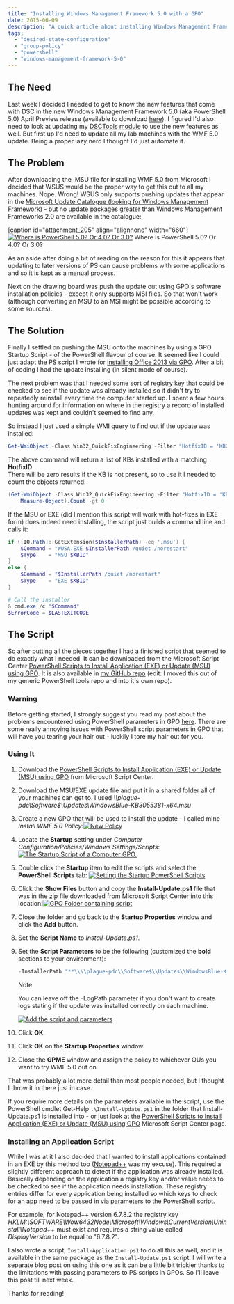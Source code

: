 ```yaml
---
title: "Installing Windows Management Framework 5.0 with a GPO"
date: 2015-06-09
description: "A quick article about installing Windows Management Framework 5.0 with a GPO."
tags:
  - "desired-state-configuration"
  - "group-policy"
  - "powershell"
  - "windows-management-framework-5-0"
---
```


## The Need

Last week I decided I needed to get to know the new features that come with DSC in the new Windows Management Framework 5.0 (aka PowerShell 5.0) April Preview release (available to download [here](https://www.microsoft.com/en-us/download/details.aspx?id=46889)). I figured I'd also need to look at updating my [DSCTools module](https://dscottraynsford.wordpress.com/2015/05/02/dsc-tools-hopefully-making-dsc-easier/) to use the new features as well. But first up I'd need to update all my lab machines with the WMF 5.0 update. Being a proper lazy nerd I thought I'd just automate it.

## The Problem

After downloading the .MSU file for installing WMF 5.0 from Microsoft I decided that WSUS would be the proper way to get this out to all my machines. Nope. Wrong! WSUS only supports pushing updates that appear in the [Microsoft Update Catalogue (looking for Windows Management Framework)](http://catalog.update.microsoft.com/v7/site/Search.aspx?q=Windows%20Management%20Framework) - but no update packages greater than Windows Management Frameworks 2.0 are available in the catalogue:

[caption id="attachment\_205" align="alignnone" width="660"\][![Where is PowerShell 5.0? Or 4.0? Or 3.0?](/assets/images/screenshots/ss_microsoft_update_catalogue_windows_management_framework.png)](/assets/images/screenshots/ss_microsoft_update_catalogue_windows_management_framework.png)
Where is PowerShell 5.0? Or 4.0? Or 3.0?

As an aside after doing a bit of reading on the reason for this it appears that updating to later versions of PS can cause problems with some applications and so it is kept as a manual process.

Next on the drawing board was push the update out using GPO's software installation policies - except it only supports MSI files. So that won't work (although converting an MSU to an MSI might be possible according to some sources).

## The Solution

Finally I settled on pushing the MSU onto the machines by using a GPO Startup Script - of the PowerShell flavour of course. It seemed like I could just adapt the PS script I wrote for [installing Office 2013 via GPO](https://dscottraynsford.wordpress.com/2015/04/06/using-powershell-to-installuninstall-microsoft-office-products-by-group-policy/). After a bit of coding I had the update installing (in silent mode of course).

The next problem was that I needed some sort of registry key that could be checked to see if the update was already installed so it didn't try to repeatedly reinstall every time the computer started up. I spent a few hours hunting around for information on where in the registry a record of installed updates was kept and couldn't seemed to find any.

So instead I just used a simple WMI query to find out if the update was installed:

```powershell
Get-WmiObject -Class Win32_QuickFixEngineering -Filter "HotfixID = 'KB2908075'"
```

The above command will return a list of KBs installed with a matching **HotfixID**.  
There will be zero results if the KB is not present, so to use it I needed to count the objects returned:

```powershell
(Get-WmiObject -Class Win32_QuickFixEngineering -Filter "HotfixID = 'KB2908075'" |
    Measure-Object).Count -gt 0
```

If the MSU or EXE (did I mention this script will work with hot-fixes in EXE form) does indeed need installing, the script just builds a command line and calls it:

```powershell
if ([IO.Path]::GetExtension($InstallerPath) -eq '.msu') {
    $Command = "WUSA.EXE $InstallerPath /quiet /norestart"
    $Type    = "MSU $KBID"
}
else {
    $Command = "$InstallerPath /quiet /norestart"
    $Type    = "EXE $KBID"
}

# Call the installer
& cmd.exe /c "$Command"
$ErrorCode = $LASTEXITCODE
```

## The Script

So after putting all the pieces together I had a finished script that seemed to do exactly what I needed. It can be downloaded from the Microsoft Script Center [PowerShell Scripts to Install Application (EXE) or Update (MSU) using GPO](https://gallery.technet.microsoft.com/scriptcenter/PowerShell-to-Install-70009e38). It is also available in [my GitHub repo](https://github.com/PlagueHO/InstallUsingGPOTools) (edit: I moved this out of my generic PowerShell tools repo and into it's own repo).

### Warning

Before getting started, I strongly suggest you read my post about the problems encountered using PowerShell parameters in GPO [here](https://dscottraynsford.wordpress.com/2015/06/03/powershell-paramters-in-gpo-scripts/). There are some really annoying issues with PowerShell script parameters in GPO that will have you tearing your hair out - luckily I tore my hair out for you.

### Using It

1. Download the [PowerShell Scripts to Install Application (EXE) or Update (MSU) using GPO](https://gallery.technet.microsoft.com/scriptcenter/PowerShell-to-Install-70009e38) from Microsoft Script Center.
1. Download the MSU/EXE update file and put it in a shared folder all of your machines can get to. I used _\\\\plague-pdc\\Software$\\Updates\\WindowsBlue-KB3055381-x64.msu_
1. Create a new GPO that will be used to install the update - I called mine _Install WMF 5.0 Policy_:[![New Policy](/assets/images/screenshots/ss_gpo_installwmf5.png)](/assets/images/screenshots/ss_gpo_installwmf5.png)
1. Locate the **Startup** setting under _Computer Configuration/Policies/Windows Settings/Scripts_:[![The Startup Script of a Computer GPO.](/assets/images/screenshots/ss_gpo_installwmf5_startup.png)](/assets/images/screenshots/ss_gpo_installwmf5_startup.png)
1. Double click the **Startup** item to edit the scripts and select the **PowerShell** **Scripts** tab: [![Setting the Startup PowerShell Scripts](/assets/images/screenshots/ss_gpo_installwmf5_startuppsscripts.png)](/assets/images/screenshots/ss_gpo_installwmf5_startuppsscripts.png)
1. Click the **Show Files** button and copy the **Install-Update.ps1** file that was in the zip file downloaded from Microsoft Script Center into this location:[![GPO Folder containing script](/assets/images/screenshots/ss_gpo_installwmf5_startuppsscripts_folder.png)](/assets/images/screenshots/ss_gpo_installwmf5_startuppsscripts_folder.png)
1. Close the folder and go back to the **Startup Properties** window and click the **Add** button.
1. Set the **Script Name** to _Install-Update.ps1_.
1. Set the **Script Parameters** to be the following (customized the **bold** sections to your environment):

    ```powershell
    -InstallerPath "**\\\\plague-pdc\\Software$\\Updates\\WindowsBlue-KB3055381-x64.msu**" -KBID "**KB3055381**" -LogPath **\\\\plague-pdc\\LogFiles$\\**
    ```

    > [!NOTE]
    > You can leave off the -LogPath parameter if you don't want to create logs stating if the update was installed correctly on each machine.

    [![Add the script and parameters](/assets/images/screenshots/ss_gpo_installwmf5_startuppsscripts_details.png)](/assets/images/screenshots/ss_gpo_installwmf5_startuppsscripts_details.png)
1. Click **OK**.
1. Click **OK** on the **Startup Properties** window.
1. Close the **GPME** window and assign the policy to whichever OUs you want to try WMF 5.0 out on.

That was probably a lot more detail than most people needed, but I thought I throw it in there just in case.

If you require more details on the parameters available in the script, use the PowerShell cmdlet Get-Help `.\Install-Update.ps1` in the folder that Install-Update.ps1 is installed into - or just look at the [PowerShell Scripts to Install Application (EXE) or Update (MSU) using GPO](https://gallery.technet.microsoft.com/scriptcenter/PowerShell-to-Install-70009e38) Microsoft Script Center page.

### Installing an Application Script

While I was at it I also decided that I wanted to install applications contained in an EXE by this method too ([Notepad++](https://notepad-plus-plus.org/) was my excuse). This required a slightly different approach to detect if the application was already installed. Basically depending on the application a registry key and/or value needs to be checked to see if the application needs installation. These registry entries differ for every application being installed so which keys to check for an app need to be passed in via parameters to the PowerShell script.

For example, for Notepad++ version 6.7.8.2 the registry key _HKLM:\\SOFTWARE\\Wow6432Node\\Microsoft\\Windows\\CurrentVersion\\Uninstall\\Notepad++_ must exist and requires a string value called _DisplayVersion_ to be equal to "6.7.8.2".

I also wrote a script, `Install-Application.ps1` to do all this as well, and it is available in the same package as the `Install-Update.ps1` script. I will write a separate blog post on using this one as it can be a little bit trickier thanks to the limitations with passing parameters to PS scripts in GPOs. So I'll leave this post till next week.

Thanks for reading!
